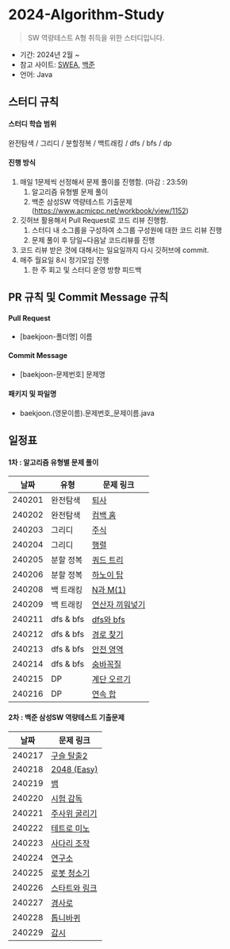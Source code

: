 # 2024-Algorithm-Study

> SW 역량테스트 A형 취득을 위한 스터디입니다. 

- 기간: 2024년 2월 ~
- 참고 사이트: [SWEA](https://swexpertacademy.com/main/main.do), [백준](https://www.acmicpc.net/)
- 언어: Java

## 스터디 규칙 

#### 스터디 학습 범위

완전탐색 / 그리디 / 분할정복 / 백트래킹 / dfs / bfs / dp

#### 진행 방식

1. 매일 1문제씩 선정해서 문제 풀이를 진행함. (마감 : 23:59)
   1. 알고리즘 유형별 문제 풀이
   2. 백준 삼성SW 역량테스트 기출문제 (https://www.acmicpc.net/workbook/view/1152)
2. 깃허브 활용해서 Pull Request로 코드 리뷰 진행함.
   1. 스터디 내 소그룹을 구성하여 소그룹 구성원에 대한 코드 리뷰 진행
   2. 문제 풀이 후 당일~다음날 코드리뷰를 진행
3. 코드 리뷰 받은 것에 대해서는 일요일까지 다시 깃허브에 commit.
4. 매주 월요일 8시 정기모임 진행
    1. 한 주 회고 및 스터디 운영 방향 피드백

## PR 규칙 및 Commit Message 규칙

#### Pull Request

- [baekjoon-폴더명] 이름

#### Commit Message

- [baekjoon-문제번호] 문제명

#### 패키지 및 파일명

- baekjoon.(영문이름).문제번호_문제이름.java

## 일정표

#### 1차 : 알고리즘 유형별 문제 풀이

| **날짜** | **유형**          | **문제 링크**                                  | 
| -------- | ----------------  | ---------------------------------------------- |
|  240201  |      완전탐색      | [퇴사](https://www.acmicpc.net/problem/14501) | 
|  240202  |      완전탐색      | [컴백 홈](https://www.acmicpc.net/problem/1189) | 
|  240203  |       그리디       | [주식](https://www.acmicpc.net/problem/11501) |
|  240204  |       그리디       | [행렬](https://www.acmicpc.net/problem/1080) |
|  240205  |     분할 정복      | [쿼드 트리](https://www.acmicpc.net/problem/1992) |
|  240206  |     분할 정복      | [하노이 탑](https://www.acmicpc.net/problem/1914) |
|  240208  |     백 트래킹      | [N과 M(1)](https://www.acmicpc.net/problem/15649) |
|  240209  |     백 트래킹      | [연산자 끼워넣기](https://www.acmicpc.net/problem/14888) |
|  240211  |     dfs & bfs     | [dfs와 bfs](https://www.acmicpc.net/problem/1260) |
|  240212  |     dfs & bfs     | [경로 찾기](https://www.acmicpc.net/problem/11403) |
|  240213  |     dfs & bfs     | [안전 영역](https://www.acmicpc.net/problem/2468) |
|  240214  |     dfs & bfs     | [숨바꼭질](https://www.acmicpc.net/problem/1697) |
|  240215  |     DP      | [계단 오르기](https://www.acmicpc.net/problem/2579) |
|  240216  |     DP      | [연속 합](https://www.acmicpc.net/problem/1912) |


#### 2차 : 백준 삼성SW 역량테스트 기출문제

| **날짜** |  **문제 링크**                                  | 
| -------- | ---------------------------------------------- |
|  240217  | [구슬 탈출2](https://www.acmicpc.net/problem/13460) | 
|  240218  | [2048 (Easy)](https://www.acmicpc.net/problem/12100) | 
|  240219  | [뱀](https://www.acmicpc.net/problem/3190) | 
|  240220  | [시험 감독](https://www.acmicpc.net/problem/13458) | 
|  240221  | [주사위 굴리기](https://www.acmicpc.net/problem/14499) | 
|  240222  | [테트로 미노](https://www.acmicpc.net/problem/14500) | 
|  240223  | [사다리 조작](https://www.acmicpc.net/problem/15684) | 
|  240224  | [연구소](https://www.acmicpc.net/problem/14502) | 
|  240225  | [로봇 청소기](https://www.acmicpc.net/problem/14503) | 
|  240226  | [스타트와 링크](https://www.acmicpc.net/problem/14889) | 
|  240227  | [경사로](https://www.acmicpc.net/problem/14890) | 
|  240228  | [톱니바퀴](https://www.acmicpc.net/problem/14891) | 
|  240229  | [감시](https://www.acmicpc.net/problem/15683) | 
